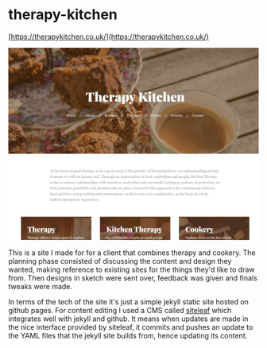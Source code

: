 # therapy-kitchen
[https://therapykitchen.co.uk/](https://therapykitchen.co.uk/)

![screenshot](./therapykitchen_crop.jpg)

This is a site I made for for a client that combines therapy and cookery. The planning phase consisted of discussing the content and design they wanted, making reference to existing sites for the things they'd like to draw from. Then designs in sketch were sent over, feedback was given and finals tweaks were made. 

In terms of the tech of the site it's just a simple jekyll static site hosted on github pages. For content editing I used a CMS called [siteleaf](https://www.siteleaf.com/) which integrates well with jekyll and github. It means when updates are made in the nice interface provided by siteleaf, it commits and pushes an update to the YAML files that the jekyll site builds from, hence updating its content.
